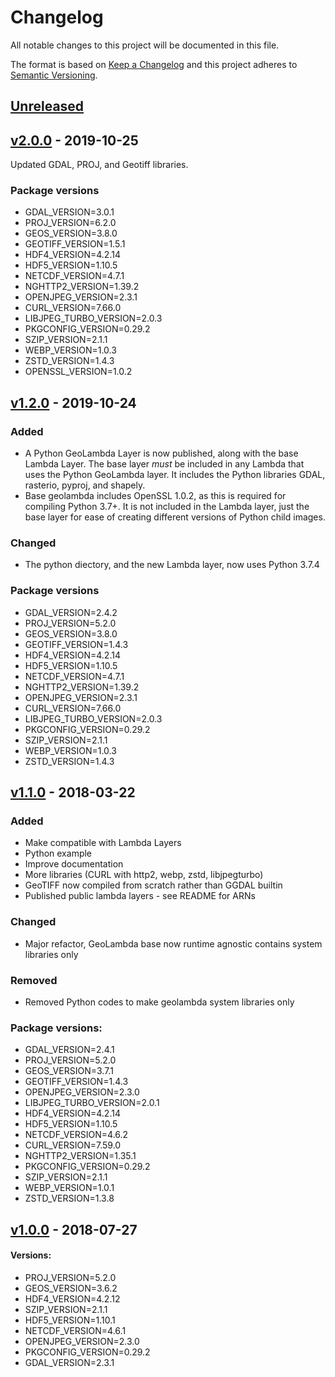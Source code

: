# Changelog
All notable changes to this project will be documented in this file.

The format is based on [Keep a Changelog](http://keepachangelog.com/en/1.0.0/)
and this project adheres to [Semantic Versioning](http://semver.org/spec/v2.0.0.html).

## [Unreleased]


## [v2.0.0] - 2019-10-25

Updated GDAL, PROJ, and Geotiff libraries.

### Package versions
- GDAL_VERSION=3.0.1
- PROJ_VERSION=6.2.0
- GEOS_VERSION=3.8.0
- GEOTIFF_VERSION=1.5.1
- HDF4_VERSION=4.2.14
- HDF5_VERSION=1.10.5
- NETCDF_VERSION=4.7.1
- NGHTTP2_VERSION=1.39.2
- OPENJPEG_VERSION=2.3.1
- CURL_VERSION=7.66.0
- LIBJPEG_TURBO_VERSION=2.0.3
- PKGCONFIG_VERSION=0.29.2
- SZIP_VERSION=2.1.1
- WEBP_VERSION=1.0.3
- ZSTD_VERSION=1.4.3
- OPENSSL_VERSION=1.0.2


## [v1.2.0] - 2019-10-24

### Added
- A Python GeoLambda Layer is now published, along with the base Lambda Layer. The base layer *must* be included in any Lambda that uses the Python GeoLambda layer. It includes the Python libraries GDAL, rasterio, pyproj, and shapely.
- Base geolambda includes OpenSSL 1.0.2, as this is required for compiling Python 3.7+. It is not included in the Lambda layer, just the base layer for ease of creating different versions of Python child images.

### Changed
- The python diectory, and the new Lambda layer, now uses Python 3.7.4

### Package versions
- GDAL_VERSION=2.4.2
- PROJ_VERSION=5.2.0
- GEOS_VERSION=3.8.0
- GEOTIFF_VERSION=1.4.3
- HDF4_VERSION=4.2.14
- HDF5_VERSION=1.10.5
- NETCDF_VERSION=4.7.1
- NGHTTP2_VERSION=1.39.2
- OPENJPEG_VERSION=2.3.1
- CURL_VERSION=7.66.0
- LIBJPEG_TURBO_VERSION=2.0.3
- PKGCONFIG_VERSION=0.29.2
- SZIP_VERSION=2.1.1
- WEBP_VERSION=1.0.3
- ZSTD_VERSION=1.4.3


## [v1.1.0] - 2018-03-22

### Added
- Make compatible with Lambda Layers
- Python example
- Improve documentation
- More libraries (CURL with http2, webp, zstd, libjpegturbo)
- GeoTIFF now compiled from scratch rather than GGDAL builtin
- Published public lambda layers - see README for ARNs

### Changed
- Major refactor, GeoLambda base now runtime agnostic contains system libraries only

### Removed
- Removed Python codes to make geolambda system libraries only

### Package versions:
- GDAL_VERSION=2.4.1
- PROJ_VERSION=5.2.0
- GEOS_VERSION=3.7.1
- GEOTIFF_VERSION=1.4.3
- OPENJPEG_VERSION=2.3.0
- LIBJPEG_TURBO_VERSION=2.0.1
- HDF4_VERSION=4.2.14
- HDF5_VERSION=1.10.5
- NETCDF_VERSION=4.6.2
- CURL_VERSION=7.59.0
- NGHTTP2_VERSION=1.35.1
- PKGCONFIG_VERSION=0.29.2
- SZIP_VERSION=2.1.1
- WEBP_VERSION=1.0.1
- ZSTD_VERSION=1.3.8


## [v1.0.0] - 2018-07-27

#### Versions:
- PROJ_VERSION=5.2.0
- GEOS_VERSION=3.6.2
- HDF4_VERSION=4.2.12
- SZIP_VERSION=2.1.1
- HDF5_VERSION=1.10.1
- NETCDF_VERSION=4.6.1
- OPENJPEG_VERSION=2.3.0
- PKGCONFIG_VERSION=0.29.2
- GDAL_VERSION=2.3.1

[Unreleased]: https://github.com/sat-utils/sat-stac/compare/master...develop
[v2.0.0]: https://github.com/developmentseed/geolambda/compare/1.2.0...2.0.0
[v1.2.0]: https://github.com/developmentseed/geolambda/compare/1.1.0...1.2.0
[v1.1.0]: https://github.com/developmentseed/geolambda/compare/1.0.0...1.1.0
[v1.0.0]: https://github.com/developmentseed/geolambda/tree/1.0.0

